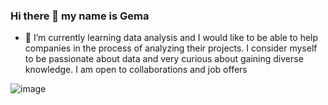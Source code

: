 ### Hi there 👋 my name is Gema
- 🌱 I’m currently learning data analysis and I would like to be able to help companies in the process of analyzing their projects. I consider myself to be passionate about data and very curious about gaining diverse knowledge. I am open to collaborations and job offers

  
![image](https://github.com/SayouxCGema/SayouxCGema/assets/120729263/2ba3d153-8d69-4f95-aab0-941e51dd85cc)
